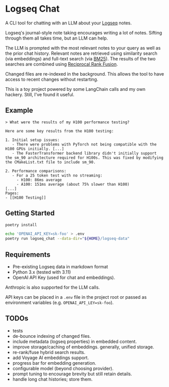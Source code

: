 # Logseq Chat

A CLI tool for chatting with an LLM about your [Logseq](https://logseq.com/) notes.

Logseq's journal-style note taking encourages writing a lot of notes.
Sifting through them all takes time, but an LLM can help.

The LLM is prompted with the most relevant notes to your query as well as the prior chat history.
Relevant notes are retrieved using similarity search (via embeddings) and full-text search (via [BM25](https://en.wikipedia.org/wiki/Okapi_BM25)).
The results of the two searches are combined using [Reciprocal Rank Fusion](https://plg.uwaterloo.ca/~gvcormac/cormacksigir09-rrf.pdf).

Changed files are re-indexed in the background. This allows the tool to have access to recent changes without restarting.

This is a toy project powered by some LangChain calls and my own hackery. Still, I've found it useful.

## Example

```text
> What were the results of my H100 performance testing?

Here are some key results from the H100 testing:

1. Initial setup issues:
   - There were problems with PyTorch not being compatible with the H100 GPUs initially. [...]
   - The FasterTransformer backend library didn't initially support the sm_90 architecture required for H100s. This was fixed by modifying the CMakeList.txt file to include sm_90.

2. Performance comparisons:
   - For a 25 token test with no streaming:
     - H100: 86ms average
     - A100: 151ms average (about 75% slower than H100)
[...]
Pages:
- [[H100 Testing]]
```

## Getting Started

```bash
poetry install

echo 'OPENAI_API_KEY=sk-foo' > .env
poetry run logseq_chat --data-dir="${HOME}/logseq-data"
```

## Requirements

- Pre-existing Logseq data in markdown format
- Python 3.x (tested with 3.11)
- OpenAI API Key (used for chat and embeddings). 

Anthropic is also supported for the LLM calls.

API keys can be placed in a `.env` file in the project root or passed as environment variables (e.g. `OPENAI_API_LEY=sk-foo`).

## TODOs

- tests
- de-bounce indexing of changed files.
- include metadata (logseq properties) in embedded content.
- improve storage/caching of embeddings. generally, unified storage.
- re-rank/fuse hybrid search results.
- add Voyage AI embeddings support.
- progress bar for embedding generation.
- configurable model (beyond choosing provider).
- prompt tuning to encourage brevity but still retain details.
- handle long chat histories; store them.
